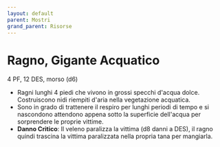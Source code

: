 ```yaml
---
layout: default
parent: Mostri
grand_parent: Risorse
---
```


# Ragno, Gigante Acquatico

4 PF, 12 DES, morso (d6)

- Ragni lunghi 4 piedi che vivono in grossi specchi d'acqua dolce. Costruiscono nidi riempiti d'aria nella vegetazione acquatica.
- Sono in grado di trattenere il respiro per lunghi periodi di tempo e si nascondono attendono appena sotto la superficie dell'acqua per sorprendere le proprie vittime.
- **Danno Critico**: Il veleno paralizza la vittima (d8 danni a DES), il ragno quindi trascina la vittima paralizzata nella propria tana per mangiarla.